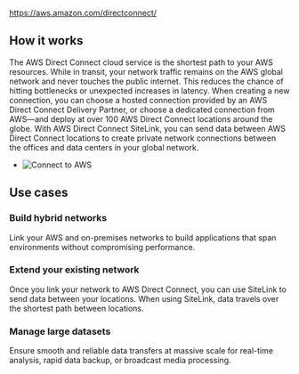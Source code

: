 https://aws.amazon.com/directconnect/ 

## How it works

The AWS Direct Connect cloud service is the shortest path to your AWS resources. While in transit, your network traffic remains on the AWS global network and never touches the public internet. This reduces the chance of hitting bottlenecks or unexpected increases in latency. When creating a new connection, you can choose a hosted connection provided by an AWS Direct Connect Delivery Partner, or choose a dedicated connection from AWS—and deploy at over 100 AWS Direct Connect locations around the globe. With AWS Direct Connect SiteLink, you can send data between AWS Direct Connect locations to create private network connections between the offices and data centers in your global network.

-   ![Connect to AWS](https://d1.awsstatic.com/Networking/direct-connect/product-page-diagram_AWS-Direct-Connect_Connect-to-AWS%402x.d0fb3405f1297ea42ae303735e33fd77ad52a711.png "Connect to AWS")
    

## Use cases

### Build hybrid networks

Link your AWS and on-premises networks to build applications that span environments without compromising performance.   

### Extend your existing network

Once you link your network to AWS Direct Connect, you can use SiteLink to send data between your locations. When using SiteLink, data travels over the shortest path between locations.  

### Manage large datasets

Ensure smooth and reliable data transfers at massive scale for real-time analysis, rapid data backup, or broadcast media processing.